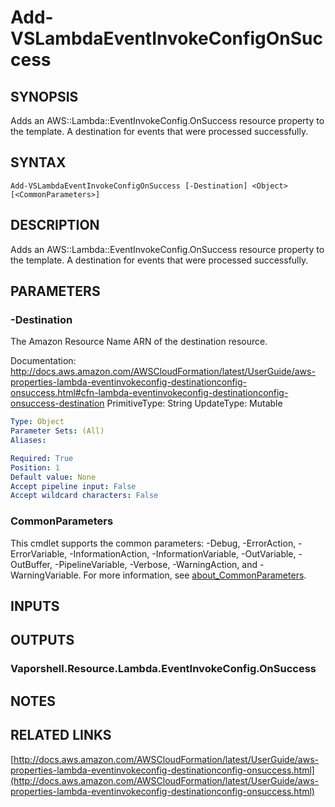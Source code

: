 # Add-VSLambdaEventInvokeConfigOnSuccess

## SYNOPSIS
Adds an AWS::Lambda::EventInvokeConfig.OnSuccess resource property to the template.
A destination for events that were processed successfully.

## SYNTAX

```
Add-VSLambdaEventInvokeConfigOnSuccess [-Destination] <Object> [<CommonParameters>]
```

## DESCRIPTION
Adds an AWS::Lambda::EventInvokeConfig.OnSuccess resource property to the template.
A destination for events that were processed successfully.

## PARAMETERS

### -Destination
The Amazon Resource Name ARN of the destination resource.

Documentation: http://docs.aws.amazon.com/AWSCloudFormation/latest/UserGuide/aws-properties-lambda-eventinvokeconfig-destinationconfig-onsuccess.html#cfn-lambda-eventinvokeconfig-destinationconfig-onsuccess-destination
PrimitiveType: String
UpdateType: Mutable

```yaml
Type: Object
Parameter Sets: (All)
Aliases:

Required: True
Position: 1
Default value: None
Accept pipeline input: False
Accept wildcard characters: False
```

### CommonParameters
This cmdlet supports the common parameters: -Debug, -ErrorAction, -ErrorVariable, -InformationAction, -InformationVariable, -OutVariable, -OutBuffer, -PipelineVariable, -Verbose, -WarningAction, and -WarningVariable. For more information, see [about_CommonParameters](http://go.microsoft.com/fwlink/?LinkID=113216).

## INPUTS

## OUTPUTS

### Vaporshell.Resource.Lambda.EventInvokeConfig.OnSuccess
## NOTES

## RELATED LINKS

[http://docs.aws.amazon.com/AWSCloudFormation/latest/UserGuide/aws-properties-lambda-eventinvokeconfig-destinationconfig-onsuccess.html](http://docs.aws.amazon.com/AWSCloudFormation/latest/UserGuide/aws-properties-lambda-eventinvokeconfig-destinationconfig-onsuccess.html)

